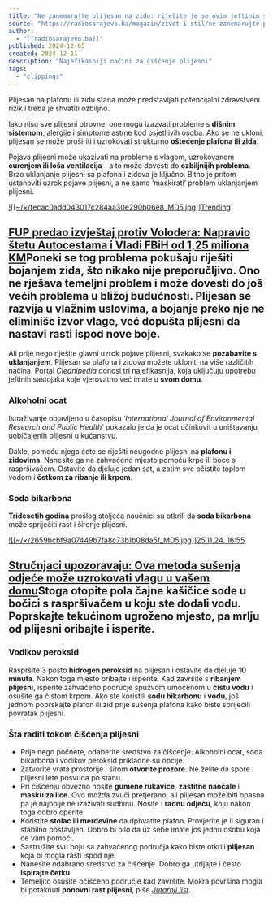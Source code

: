 ```yaml
---
title: "Ne zanemarujte plijesan na zidu: riješite je se ovim jeftinim sredstvima"
source: "https://radiosarajevo.ba/magazin/zivot-i-stil/ne-zanemarujte-plijesan-na-zidu-rijesite-je-se-ovim-jeftinim-sredstvima/570415"
author:
  - "[[radiosarajevo.ba]]"
published: 2024-12-05
created: 2024-12-11
description: "Najefikasniji načini za čišćenje plijesni"
tags:
  - "clippings"
---
```

Plijesan na plafonu ili zidu stana može predstavljati potencijalni zdravstveni rizik i treba je shvatiti ozbiljno.

Iako nisu sve plijesni otrovne, one mogu izazvati probleme s **dišnim sistemom**, alergije i simptome astme kod osjetljivih osoba. Ako se ne ukloni, plijesan se može proširiti i uzrokovati strukturno **oštećenje plafona ili zida**.

Pojava plijesni može ukazivati ​​na probleme s vlagom, uzrokovanom **curenjem ili loša ventilacija** - a to može dovesti do **ozbiljnijih problema**. Brzo uklanjanje plijesni sa plafona i zidova je ključno. Bitno je pritom ustanoviti uzrok pojave plijesni, a ne samo ‘maskirati‘ problem uklanjanjem plijesni.

 [![[~/×/fecac0add043017c284aa30e290b06e8_MD5.jpg]]Trending](https://radiosarajevo.ba/vijesti/crna-hronika/fup-predao-izvjestaj-protiv-volodera-napravio-stetu-autocestama-i-vladi-fbih-od-125-miliona-km/571233?utm_source=Clanak&utm_medium=Embed_Trending)

## [FUP predao izvještaj protiv Volodera: Napravio štetu Autocestama i Vladi FBiH od 1,25 miliona KM](https://radiosarajevo.ba/vijesti/crna-hronika/fup-predao-izvjestaj-protiv-volodera-napravio-stetu-autocestama-i-vladi-fbih-od-125-miliona-km/571233?utm_source=Clanak&utm_medium=Embed_Trending)Poneki se tog problema pokušaju riješiti **bojanjem zida**, što nikako nije preporučljivo. Ono ne rješava **temeljni problem** i može dovesti do još većih problema u bližoj budućnosti. Plijesan se razvija u vlažnim uslovima, a bojanje preko nje ne eliminiše izvor vlage, već dopušta plijesni da nastavi rasti ispod **nove boje**.

Ali prije nego riješite glavni uzrok pojave plijesni, svakako se **pozabavite s uklanjanjem**. Plijesan sa plafona i zidova možete ukloniti na više različitih načina. Portal *Cleanipedia* donosi tri najefikasnija, koja uključuju upotrebu jeftinih sastojaka koje vjerovatno već imate u **svom domu**.

### Alkoholni ocat

Istraživanje objavljeno u časopisu ‘*International Journal of Environmental Research and Public Health*‘ pokazalo je da je ocat učinkovit u uništavanju uobičajenih plijesni u kućanstvu.

Dakle, pomoću njega ćete se riješiti neugodne plijesni na **plafonu i zidovima**. Nanesite ga na zahvaćeno mjesto pomoću krpe ili boce s raspršivačem. Ostavite da djeluje jedan sat, a zatim sve očistite toplom vodom i **četkom za ribanje ili krpom**.

### Soda bikarbona

**Tridesetih godina** prošlog stoljeća naučnici su otkrili da **soda bikarbona** može spriječiti rast i širenje plijesni.

 [![[~/×/2659bcbf9a07449b7fa8c73b1b08da5f_MD5.jpg]]25.11.24. 16:55](https://radiosarajevo.ba/magazin/zivot-i-stil/strucnjaci-upozoravaju-ova-metoda-susenja-odjece-moze-uzrokovati-vlagu-u-vasem-domu/569272?utm_source=Clanak&utm_medium=Embed_Custom)

## [Stručnjaci upozoravaju: Ova metoda sušenja odjeće može uzrokovati vlagu u vašem domu](https://radiosarajevo.ba/magazin/zivot-i-stil/strucnjaci-upozoravaju-ova-metoda-susenja-odjece-moze-uzrokovati-vlagu-u-vasem-domu/569272?utm_source=Clanak&utm_medium=Embed_Custom)Stoga otopite pola čajne kašičice sode u bočici s raspršivačem u koju ste dodali vodu. Poprskajte tekućinom ugroženo mjesto, pa mrlju od plijesni oribajte i isperite.

### Vodikov peroksid

Raspršite 3 posto **hidrogen peroksid** na plijesan i ostavite da djeluje **10 minuta**. Nakon toga mjesto oribajte i isperite. Kad završite s **ribanjem plijesni**, isperite zahvaćeno područje spužvom umočenom u **čistu vodu** i osušite ga čistom krpom. Ako ste koristili **sodu bikarbonu** i **vodu**, još jednom poprskajte plafon ili zid prije sušenja plafona kako biste spriječili povratak plijesni.

### Šta raditi tokom čišćenja plijesni

- Prije nego počnete, odaberite sredstvo za čišćenje. Alkoholni ocat, soda bikarbona i vodikov peroksid prikladne su opcije.
- Zatvorite vrata prostorije i širom **otvorite prozore**. Ne želite da spore plijesni lete posvuda po stanu.
- Pri čišćenju obvezno nosite **gumene rukavice**, **zaštitne naočale** i **masku za lice**. Ovo možda zvuči pretjerano, ali plijesan može biti opasna pa je najbolje ne izazivati sudbinu. Nosite i **radnu odjeću**, koju nakon toga dobro operite.
- Koristite **stolac ili merdevine** da dphvatite plafon. Provjerite je li siguran i stabilno postavljen. Dobro bi bilo da uz sebe imate još jednu osobu koja će vam pomoći.
- Sastružite svu boju sa zahvaćenog područja kako biste otkrili **plijesan** koja bi mogla rasti ispod nje.
- Nanesite odabrano sredstvo za čišćenje. Dobro ga utrljajte i često **ispirajte četku**.
- Temeljito osušite očišćeno područje kad završite. Mokra površina mogla bi potaknuti **ponovni rast plijesni**, piše [*Jutarnji list*](https://www.jutarnji.hr/domidizajn/savjeti/ne-zanemarujte-plijesan-na-zidu-rijesite-je-se-ovim-jeftinim-sredstvima-15529536?cx_linkref=jl_home_najnovije).